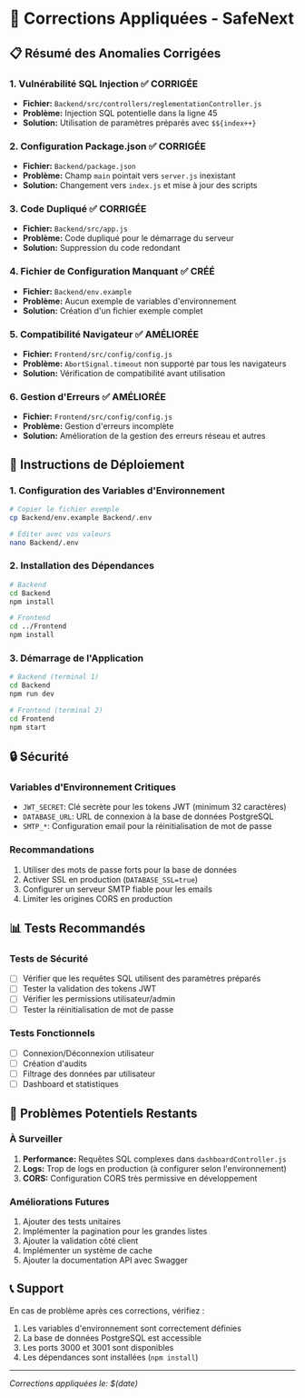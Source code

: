 # 🔧 Corrections Appliquées - SafeNext

## 📋 Résumé des Anomalies Corrigées

### 1. **Vulnérabilité SQL Injection** ✅ CORRIGÉE
- **Fichier:** `Backend/src/controllers/reglementationController.js`
- **Problème:** Injection SQL potentielle dans la ligne 45
- **Solution:** Utilisation de paramètres préparés avec `$${index++}`

### 2. **Configuration Package.json** ✅ CORRIGÉE
- **Fichier:** `Backend/package.json`
- **Problème:** Champ `main` pointait vers `server.js` inexistant
- **Solution:** Changement vers `index.js` et mise à jour des scripts

### 3. **Code Dupliqué** ✅ CORRIGÉE
- **Fichier:** `Backend/src/app.js`
- **Problème:** Code dupliqué pour le démarrage du serveur
- **Solution:** Suppression du code redondant

### 4. **Fichier de Configuration Manquant** ✅ CRÉÉ
- **Fichier:** `Backend/env.example`
- **Problème:** Aucun exemple de variables d'environnement
- **Solution:** Création d'un fichier exemple complet

### 5. **Compatibilité Navigateur** ✅ AMÉLIORÉE
- **Fichier:** `Frontend/src/config/config.js`
- **Problème:** `AbortSignal.timeout` non supporté par tous les navigateurs
- **Solution:** Vérification de compatibilité avant utilisation

### 6. **Gestion d'Erreurs** ✅ AMÉLIORÉE
- **Fichier:** `Frontend/src/config/config.js`
- **Problème:** Gestion d'erreurs incomplète
- **Solution:** Amélioration de la gestion des erreurs réseau et autres

## 🚀 Instructions de Déploiement

### 1. Configuration des Variables d'Environnement
```bash
# Copier le fichier exemple
cp Backend/env.example Backend/.env

# Éditer avec vos valeurs
nano Backend/.env
```

### 2. Installation des Dépendances
```bash
# Backend
cd Backend
npm install

# Frontend
cd ../Frontend
npm install
```

### 3. Démarrage de l'Application
```bash
# Backend (terminal 1)
cd Backend
npm run dev

# Frontend (terminal 2)
cd Frontend
npm start
```

## 🔒 Sécurité

### Variables d'Environnement Critiques
- `JWT_SECRET`: Clé secrète pour les tokens JWT (minimum 32 caractères)
- `DATABASE_URL`: URL de connexion à la base de données PostgreSQL
- `SMTP_*`: Configuration email pour la réinitialisation de mot de passe

### Recommandations
1. Utiliser des mots de passe forts pour la base de données
2. Activer SSL en production (`DATABASE_SSL=true`)
3. Configurer un serveur SMTP fiable pour les emails
4. Limiter les origines CORS en production

## 📊 Tests Recommandés

### Tests de Sécurité
- [ ] Vérifier que les requêtes SQL utilisent des paramètres préparés
- [ ] Tester la validation des tokens JWT
- [ ] Vérifier les permissions utilisateur/admin
- [ ] Tester la réinitialisation de mot de passe

### Tests Fonctionnels
- [ ] Connexion/Déconnexion utilisateur
- [ ] Création d'audits
- [ ] Filtrage des données par utilisateur
- [ ] Dashboard et statistiques

## 🐛 Problèmes Potentiels Restants

### À Surveiller
1. **Performance:** Requêtes SQL complexes dans `dashboardController.js`
2. **Logs:** Trop de logs en production (à configurer selon l'environnement)
3. **CORS:** Configuration CORS très permissive en développement

### Améliorations Futures
1. Ajouter des tests unitaires
2. Implémenter la pagination pour les grandes listes
3. Ajouter la validation côté client
4. Implémenter un système de cache
5. Ajouter la documentation API avec Swagger

## 📞 Support

En cas de problème après ces corrections, vérifiez :
1. Les variables d'environnement sont correctement définies
2. La base de données PostgreSQL est accessible
3. Les ports 3000 et 3001 sont disponibles
4. Les dépendances sont installées (`npm install`)

---
*Corrections appliquées le: $(date)*
